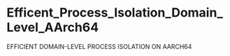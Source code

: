 # Efficent_Process_Isolation_Domain_Level_AArch64
EFFICIENT DOMAIN-LEVEL PROCESS ISOLATION ON AARCH64​
